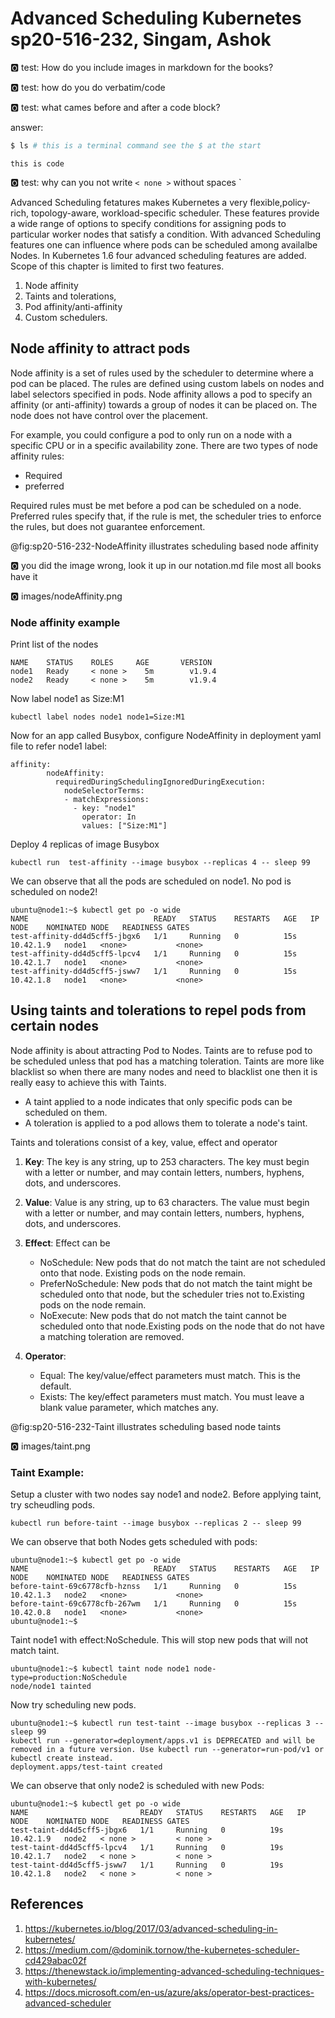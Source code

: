# Advanced Scheduling Kubernetes sp20-516-232, Singam, Ashok

:o2: test: How do you include images in markdown for the books?

:o2: test: how do you do verbatim/code

:o2: test: what cames before and after a code block?

answer:

```bash
$ ls # this is a terminal command see the $ at the start
```

```
this is code
```

:o2: test: why can you not write `< none >` without spaces `

Advanced Scheduling fetatures makes Kubernetes a very flexible,policy-rich, topology-aware, workload-specific scheduler. These features provide a wide range of options to specify conditions for assigning pods to particular worker nodes that satisfy a condition. With advanced Scheduling features one can influence where pods can be scheduled among availalbe Nodes. In Kubernetes 1.6 four advanced scheduling features are added. Scope of this chapter is limited to first two features. 

1. Node affinity
2. Taints and tolerations, 
3. Pod affinity/anti-affinity 
4. Custom schedulers. 

## Node affinity to attract pods  

Node affinity is a set of rules used by the scheduler to determine where a pod can be placed. The rules are defined using custom labels on nodes and label selectors specified in pods. Node affinity allows a pod to specify an affinity (or anti-affinity) towards a group of nodes it can be placed on. The node does not have control over the placement. 

For example, you could configure a pod to only run on a node with a specific CPU or in a specific availability zone. There are two types of node affinity rules: 

* Required 
* preferred

Required rules must be met before a pod can be scheduled on a node. Preferred rules specify that, if the rule is met, the scheduler tries to enforce the rules, but does not guarantee enforcement.

@fig:sp20-516-232-NodeAffinity illustrates scheduling based node affinity 

:o2: you did the image wrong, look it up in our notation.md file most all books have it

:o2: images/nodeAffinity.png

### Node affinity example

Print list of the nodes

```
NAME    STATUS    ROLES     AGE       VERSION
node1   Ready     < none >    5m        v1.9.4
node2   Ready     < none >    5m        v1.9.4
```

Now label node1 as Size:M1
~~~
kubectl label nodes node1 node1=Size:M1
~~~

Now for an app called Busybox, configure NodeAffinity in deployment yaml file to refer node1 label:
~~~
affinity:
        nodeAffinity:
          requiredDuringSchedulingIgnoredDuringExecution:
            nodeSelectorTerms:
            - matchExpressions:
              - key: "node1"
                operator: In
                values: ["Size:M1"]

~~~

Deploy 4 replicas of image Busybox
~~~
kubectl run  test-affinity --image busybox --replicas 4 -- sleep 99
~~~

We can observe that all the pods are scheduled on node1. No pod is scheduled on node2!
~~~
ubuntu@node1:~$ kubectl get po -o wide
NAME                            READY   STATUS    RESTARTS   AGE   IP          NODE    NOMINATED NODE   READINESS GATES
test-affinity-dd4d5cff5-jbgx6   1/1     Running   0          15s   10.42.1.9   node1   <none>           <none>
test-affinity-dd4d5cff5-lpcv4   1/1     Running   0          15s   10.42.1.7   node1   <none>           <none>
test-affinity-dd4d5cff5-jsww7   1/1     Running   0          15s   10.42.1.8   node1   <none>           <none>
~~~
   
## Using taints and tolerations to repel pods from certain nodes

Node affinity is about attracting Pod to Nodes. Taints are to refuse pod to be scheduled unless that pod has a matching toleration. Taints are more like blacklist so when there are many nodes and need to blacklist one then it is really easy to achieve this with Taints. 

* A taint applied to a node indicates that only specific pods can be scheduled on them.
* A toleration is applied to a pod allows them to tolerate a node's taint.

Taints and tolerations consist of a key, value, effect and operator

1. **Key**: The key is any string, up to 253 characters. The key must begin with a letter or number, and may contain letters, numbers, hyphens, dots, and underscores.

2. **Value**: Value is any string, up to 63 characters. The value must begin with a letter or number, and may contain letters, numbers, hyphens, dots, and underscores. 

3. **Effect**: Effect can be 
    * NoSchedule: New pods that do not match the taint are not scheduled onto that node. Existing pods on the node remain.
    * PreferNoSchedule: New pods that do not match the taint might be scheduled onto that node, but the scheduler tries not to.Existing
                        pods on the node remain. 
    * NoExecute: New pods that do not match the taint cannot be scheduled onto that node.Existing pods on the node that do not have a                    matching toleration are removed.
 4. **Operator**:
    * Equal: The key/value/effect parameters must match. This is the default.
    * Exists: The key/effect parameters must match. You must leave a blank value parameter, which matches any.
    
 @fig:sp20-516-232-Taint illustrates scheduling based node taints 

:o2: images/taint.png

    
 ### Taint Example:
 
 Setup a cluster with two nodes say node1 and node2. Before applying taint, try scheudling pods.
 ~~~
 kubectl run before-taint --image busybox --replicas 2 -- sleep 99
 ~~~

We can observe that both Nodes gets scheduled with pods:
~~~
ubuntu@node1:~$ kubectl get po -o wide
NAME                            READY   STATUS    RESTARTS   AGE   IP          NODE    NOMINATED NODE   READINESS GATES
before-taint-69c6778cfb-hznss   1/1     Running   0          15s   10.42.1.3   node2   <none>           <none>
before-taint-69c6778cfb-267wm   1/1     Running   0          15s   10.42.0.8   node1   <none>           <none>
ubuntu@node1:~$  
~~~

Taint node1 with effect:NoSchedule. This will stop new pods that will not match taint. 
~~~
ubuntu@node1:~$ kubectl taint node node1 node-type=production:NoSchedule
node/node1 tainted
~~~

Now try scheduling new pods. 
~~~
ubuntu@node1:~$ kubectl run test-taint --image busybox --replicas 3 -- sleep 99
kubectl run --generator=deployment/apps.v1 is DEPRECATED and will be removed in a future version. Use kubectl run --generator=run-pod/v1 or kubectl create instead.
deployment.apps/test-taint created
~~~

We can observe that only node2 is scheduled with new Pods:
~~~
ubuntu@node1:~$ kubectl get po -o wide
NAME                         READY   STATUS    RESTARTS   AGE   IP          NODE    NOMINATED NODE   READINESS GATES
test-taint-dd4d5cff5-jbgx6   1/1     Running   0          19s   10.42.1.9   node2   < none >         < none >
test-taint-dd4d5cff5-lpcv4   1/1     Running   0          19s   10.42.1.7   node2   < none >         < none >
test-taint-dd4d5cff5-jsww7   1/1     Running   0          19s   10.42.1.8   node2   < none >         < none >
~~~

## References

1. <https://kubernetes.io/blog/2017/03/advanced-scheduling-in-kubernetes/>  
2. <https://medium.com/@dominik.tornow/the-kubernetes-scheduler-cd429abac02f>
3. <https://thenewstack.io/implementing-advanced-scheduling-techniques-with-kubernetes/>
4. <https://docs.microsoft.com/en-us/azure/aks/operator-best-practices-advanced-scheduler>
